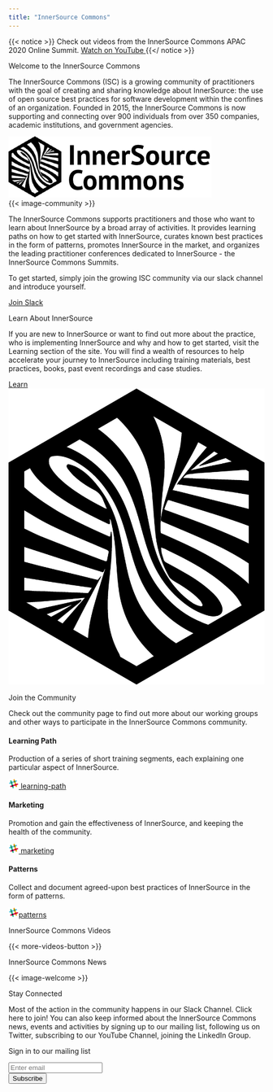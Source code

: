 ```yaml
---
title: "InnerSource Commons"
---
```


{{< notice >}}
<i class="ti-announcement mr-2"></i>Check out videos from the InnerSource Commons APAC 2020 Online Summit. <a href="https://www.youtube.com/playlist?list=PLCH-i0B0otNSA4KltJHgcQB6450VI-8pG" class="btn-link" target="_blank"><i class="ti-youtube"></i> Watch on YouTube <i class="ti-arrow-right"></i></a>
{{</ notice >}}


<section class="banner banner-head">
  <div class="container">
    <div class="row">
      <div class="col-lg-12 mx-auto text-center">
        <p class="h1">Welcome to the InnerSource Commons</p>
      </div>
    </div>
  </div>
</section>

<section class="section">
  <div class="container">
    <div class="row align-items-center">
      <div class="col-md-6 order-2 order-md-1">
        <p>The InnerSource Commons (ISC) is a growing community of practitioners with the goal of creating and sharing knowledge about InnerSource: the use of open source best practices for software development within the confines of an organization. Founded in 2015, the InnerSource Commons is now supporting and connecting over 900 individuals from over 350 companies, academic institutions, and government agencies.
        </p>
      </div>
      <div class="col-md-6 order-1 order-md-2 mb-4 mb-md-0">
        <img src="/images/logo.png" class="img-fluid">
      </div>
    </div>
  </div>
</section>

<section class="section bg-light">
  <div class="container">
    <div class="row align-items-center">
      <div class="col-md-5 mb-4 mb-md-0">
        <div>
         {{< image-community >}}
        </div>
      </div>
      <div class="col-md-6 ">
        <p>The InnerSource Commons supports practitioners and those who want to learn about InnerSource by a broad array of activities. It provides learning paths on how to get started with InnerSource, curates known best practices in the form of patterns, promotes InnerSource in the market, and organizes the leading practitioner conferences dedicated to InnerSource - the InnerSource Commons Summits.
        </p>
        <p>To get started, simply join the growing ISC community via our slack channel and introduce yourself.</p>
        <a href="/slack" class="btn-link">Join Slack <i class="ti-arrow-right"></i></a>
      </div>
    </div>
  </div>
</section>

<section class="section">
  <div class="container">
    <div class="row align-items-center">
      <div class="col-md-6 order-2 order-md-1">
        <p class="section-title h2">Learn About InnerSource</p>
        <p>If you are new to InnerSource or want to find out more about the practice, who is implementing InnerSource and why and how to get started, visit the Learning section of the site. You will find a wealth of resources to help accelerate your journey to InnerSource including training materials, best practices, books, past event recordings and case studies.
        </p>
        <a href="/learn" class="btn-link">Learn <i class="ti-arrow-right"></i></a>
      </div>
      <div class="col-md-4 offset-md-1 order-1 order-md-2 mb-4 mb-md-0">
        <img src="/images/logo-big.png" class="img-fluid">
      </div>
    </div>
  </div>
</section>

<section class="section bg-light">
  <div class="container">
    <div class="row justify-content-center">
      <div class="col-12 text-center">
        <p class="section-title mb-5 mt-3 h1">Join the Community</p>
        <p>Check out the community page to find out more about our working groups and other ways to participate in the InnerSource Commons community. <p>
      </div>
      <div class="col-md-4 col-sm-6 mb-4">
        <div class="feature-card text-center">
          <i class="ti-direction-alt mb-3"></i>
          <h4 class="mb-2">Learning Path</h4>
          <p>Production of a series of short training segments, each explaining one particular aspect of InnerSource.</p>
          <a href="/slack" class="btn btn-primary btn-sm text-lowercase"><img src="/images/slack.png" class="pr-1"/> learning-path</a>
        </div>
      </div>
      <div class="col-md-4 col-sm-6 mb-4">
        <div class="feature-card text-center">
          <i class="ti-stats-up mb-3"></i>
          <h4 class="mb-2">Marketing</h4>
          <p>Promotion and gain the effectiveness of InnerSource, and keeping the health of the community.</p>
          <a href="/slack" class="btn btn-primary btn-sm text-lowercase"><img src="/images/slack.png" class="pr-1"/> marketing</a>
        </div>
      </div>
      <div class="col-md-4 col-sm-6 mb-4">
        <div class="feature-card text-center">
          <i class="ti-settings mb-3"></i>
          <h4 class="mb-2">Patterns</h4>
          <p>Collect and document agreed-upon best practices of InnerSource in the form of patterns.</p>
          <a href="/slack" class="btn btn-primary btn-sm text-lowercase"><img src="/images/slack.png" class="pr-1"/>patterns</a>
        </div>
      </div>
    </div>
  </div>
</section>

<section class="section">
  <div class="container">
    <div class="row align-items-center">
      <div class="col-md-12">
        <p class="h2 section-title text-center">InnerSource Commons Videos</p>
        <div id="youmax" class=""></div>
        {{< more-videos-button >}}
      </div>
    </div>
  </div>
</section>

<section class="section bg-light">
  <div class="container">
    <div class="row align-items-center">
      <div class="col-md-12">
        <p class="h2 section-title text-center mb-5">InnerSource Commons News</p>
      </div>
      <div class="col-md-8 offset-md-2">
        <a class="twitter-timeline" data-height="600" data-dnt="true" href="https://twitter.com/InnerSourceOrg?ref_src=twsrc%5Etfw"></a> <script async src="https://platform.twitter.com/widgets.js" charset="utf-8"></script>
      </div>
    </div>
  </div>
</section>

<section class="section">
  <div class="container section shadow rounded-lg px-4">
    <div class="row align-items-center justify-content-center text-center text-md-left">
      <div class="col-lg-5 col-md-4 mb-4 mb-md-0">
        {{< image-welcome >}}
      </div>
      <div class="col-lg-6 col-md-7">
        <p class="h2 section-title">Stay Connected</p>
        <p class="mb-4">Most of the action in the community happens in our Slack Channel. Click here to join! You can also keep informed about the InnerSource Commons news, events and activities by signing up to our mailing list, following us on Twitter, subscribing to our YouTube Channel, joining the LinkedIn Group.</p>
        <p class="h3 section-title">Sign in to our mailing list</p>
        <div class="mailing-box">
          <form class="form-inline">
            <div class="form-group pr-3">
              <input type="email" class="form-control" id="exampleInputEmail1" aria-describedby="emailHelp" placeholder="Enter email">
            </div>
            <button type="submit" class="btn btn-primary">Subscribe</button>
          </form>
        </div>
      </div>
    </div>
  </div>
</section>